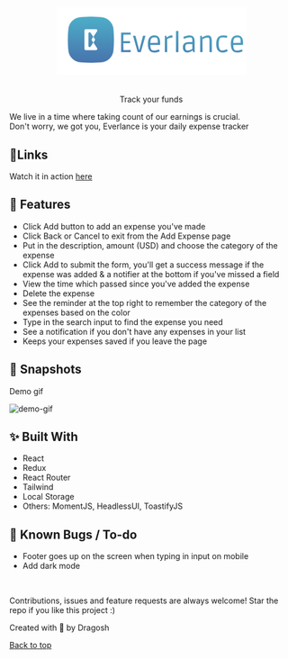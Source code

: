 <h1 id="top" align="center">

![preview](./src/assets/readme.png)</h1>

<p align="center">Track your funds</p>

We live in a time where taking count of our earnings is crucial.<br/>
Don't worry, we got you, Everlance is your daily expense tracker

## 🎯Links

Watch it in action [here](https://everlance-expense-tracker.netlify.app)

## 📌 Features

- Click Add button to add an expense you've made
- Click Back or Cancel to exit from the Add Expense page
- Put in the description, amount (USD) and choose the category of the expense
- Click Add to submit the form, you'll get a success message if the expense was added & a notifier at the bottom if you've missed a field
- View the time which passed since you've added the expense
- Delete the expense 
- See the reminder at the top right to remember the category of the expenses based on the color
- Type in the search input to find the expense you need
- See a notification if you don't have any expenses in your list
- Keeps your expenses saved if you leave the page


## 🤳 Snapshots

Demo gif

![demo-gif](./src/assets/Animation.gif)

## ✨ Built With

- React
- Redux
- React Router
- Tailwind
- Local Storage
- Others: MomentJS, HeadlessUI, ToastifyJS

## 🤖 Known Bugs / To-do

- Footer goes up on the screen when typing in input on mobile
- Add dark mode

<br/>

Contributions, issues and feature requests are always welcome!
Star the repo if you like this project :)

Created with 🤎 by Dragosh

<a href="#top">Back to top</a>
